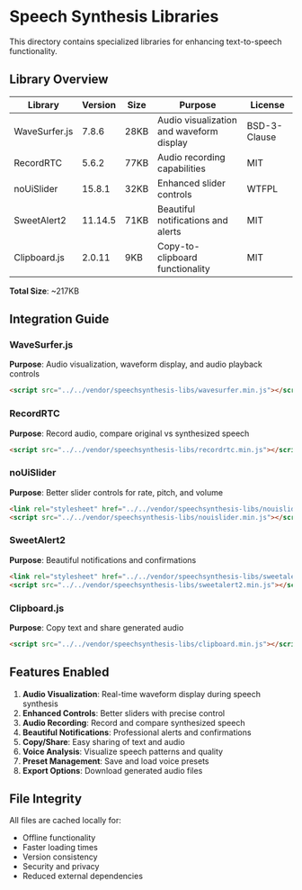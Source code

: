 # Speech Synthesis Libraries

This directory contains specialized libraries for enhancing text-to-speech functionality.

## Library Overview

| Library | Version | Size | Purpose | License |
|---------|---------|------|---------|---------|
| WaveSurfer.js | 7.8.6 | 28KB | Audio visualization and waveform display | BSD-3-Clause |
| RecordRTC | 5.6.2 | 77KB | Audio recording capabilities | MIT |
| noUiSlider | 15.8.1 | 32KB | Enhanced slider controls | WTFPL |
| SweetAlert2 | 11.14.5 | 71KB | Beautiful notifications and alerts | MIT |
| Clipboard.js | 2.0.11 | 9KB | Copy-to-clipboard functionality | MIT |

**Total Size**: ~217KB

## Integration Guide

### WaveSurfer.js
**Purpose**: Audio visualization, waveform display, and audio playback controls
```html
<script src="../../vendor/speechsynthesis-libs/wavesurfer.min.js"></script>
```

### RecordRTC
**Purpose**: Record audio, compare original vs synthesized speech
```html
<script src="../../vendor/speechsynthesis-libs/recordrtc.min.js"></script>
```

### noUiSlider
**Purpose**: Better slider controls for rate, pitch, and volume
```html
<link rel="stylesheet" href="../../vendor/speechsynthesis-libs/nouislider.min.css">
<script src="../../vendor/speechsynthesis-libs/nouislider.min.js"></script>
```

### SweetAlert2
**Purpose**: Beautiful notifications and confirmations
```html
<link rel="stylesheet" href="../../vendor/speechsynthesis-libs/sweetalert2.min.css">
<script src="../../vendor/speechsynthesis-libs/sweetalert2.min.js"></script>
```

### Clipboard.js
**Purpose**: Copy text and share generated audio
```html
<script src="../../vendor/speechsynthesis-libs/clipboard.min.js"></script>
```

## Features Enabled

1. **Audio Visualization**: Real-time waveform display during speech synthesis
2. **Enhanced Controls**: Better sliders with precise control
3. **Audio Recording**: Record and compare synthesized speech
4. **Beautiful Notifications**: Professional alerts and confirmations  
5. **Copy/Share**: Easy sharing of text and audio
6. **Voice Analysis**: Visualize speech patterns and quality
7. **Preset Management**: Save and load voice presets
8. **Export Options**: Download generated audio files

## File Integrity

All files are cached locally for:
- Offline functionality
- Faster loading times
- Version consistency
- Security and privacy
- Reduced external dependencies
